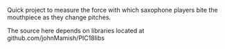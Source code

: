 Quick project to measure the force with which saxophone players bite the
mouthpiece as they change pitches.

The source here depends on libraries located at
github.com/johnMamish/PIC18libs

